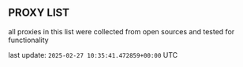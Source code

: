## PROXY LIST

all proxies in this list were collected from open sources and tested for functionality

last update: `2025-02-27 10:35:41.472859+00:00` UTC